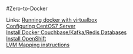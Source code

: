 #Zero-to-Docker 

Links:
[Running docker with virtualbox](docker_virtualbox.md)  
[Configuring CentOS7 Server](configuring_centos7_server.md)  
[Install Docker Couchbase/Kafka/Redis Databases](install_docker_couchbase.md)  
[Install OpenShift](install_openshift_centos7.md)  
[LVM Mapping instructions](lvm_drive_mappings.md)  
